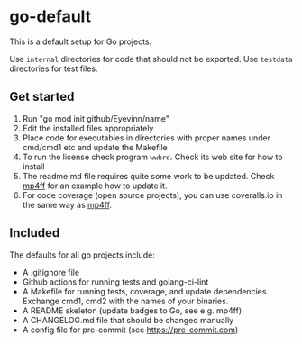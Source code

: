 # go-default

This is a default setup for Go projects.

Use `internal` directories for code that should not be exported.
Use `testdata` directories for test files.

## Get started

1. Run "go mod init github/Eyevinn/name"
2. Edit the installed files appropriately
3. Place code for executables in directories with proper names under cmd/cmd1 etc
   and update the Makefile
4. To run the license check program `wwhrd`. Check its web site for how to install
5. The readme.md file requires quite some work to be updated. Check [mp4ff][mp4ff]
   for an example how to update it.
6. For code coverage (open source projects), you can use coveralls.io in the same
   way as [mp4ff][coveralls].
   

## Included

The defaults for all go projects include:

- A .gitignore file
- Github actions for running tests and golang-ci-lint
- A Makefile for running tests, coverage, and update dependencies.
  Exchange cmd1, cmd2 with the names of your binaries.
- A README skeleton (update badges to Go, see e.g. mp4ff)
- A CHANGELOG.md file that should be changed manually
- A config file for pre-commit (see https://pre-commit.com)

[mp4ff]: https://github.com/Eyevinn/mp4ff
[coveralls]: https://coveralls.io/github/Eyevinn/mp4ff